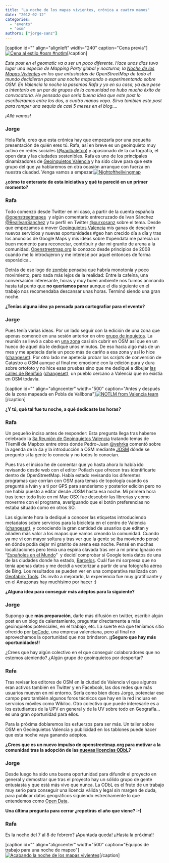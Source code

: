```yaml
---
title: "La noche de los mapas vivientes, crónica a cuatro manos"
date: "2012-02-12"
categories: 
  - "events"
  - "osm"
authors: ["jorge-sanz"]
---
```


\[caption id="" align="alignleft" width="240" caption="Cena previa"\][![Cena al estilo #osm #notlm](images/6837427689_6dde1cf76d_m.jpg)](http://www.flickr.com/photos/xurxosanz/6837427689/ "Cena al estilo #osm #notlm by XuRxO, on Flickr")\[/caption\]

_Este post en el geomatic va a ser un poco diferente. Hace unos días tuvo lugar una especie de Mapping Party global y nocturna, la [Noche de los Mapas Vivientes](http://wiki.openstreetmap.org/wiki/ES:Night_of_the_living_maps) en los que entusiastas de OpenStreetMap de todo el mundo decidieron pasar una noche mapeando o experimentando sobre OSM. En Valencia la noche la pasamos Rafa y yo en su casa, ya que pese a intentarlo en un par de grupos de la comunidad no hubo mucho éxito de convocatoria. He pensado que sería buena idea que este post lo escribiéramos entre los dos, a cuatro manos vaya. Sirva también este post para romper una sequía de casi 5 meses en el blog...._

_¡Allá vamos!_

### Jorge

Hola Rafa, creo que esta crónica hay que empezarla por una pequeña presentación de quién eres tú. Rafa, así en breve es un geoinquieto muy activo en redes sociales ([@raolbaletco](https://twitter.com/#!/raolbaletco)) y apasionado de la cartografía, el open data y las ciudades sostenibles. Rafa es uno de los principales dinamizadores de [Geoinquietos Valencia](http://wiki.osgeo.org/wiki/Category:Geoinquietos_Valencia) y ha sido clave para que este grupo del que ya hablaremos en otra ocasión arranque con fuerza en nuestra ciuadad. Venga vamos a empezar.[![](http://geomaticblog.files.wordpress.com/2012/02/nightofthelivingmap.png?w=289 "Nightofthelivingmap")](http://geomaticblog.files.wordpress.com/2012/02/nightofthelivingmap.png)

**¿cómo te enteraste de esta iniciativa y qué te pareció en un primer momento?**

### Rafa

Todo comenzó desde Twitter en mi caso, a partir de la cuenta española [@openstreetmapes](https://twitter.com/#!/openstreetmapes/status/163289115817820160)  y algún comentario entrecruzado de Ivan Sánchez [@RealIvanSanchez](https://twitter.com/#!/RealIvanSanchez/status/163963932661387265) y tu perfil en Twitter [@xurxosanz](http://twitter.com/xurxosanz) sobre el tema. Desde que empezamos a mover [Geoinquietos Valencia](http://wiki.osgeo.org/wiki/Category:Geoinquietos_Valencia) mis ganas de descubrir nuevos servicios y nuevas oportunidades #geo han crecido día a día y tras los anuncios de Google Maps y mis ideas sobre #opendata me parecía un buen momento para reconectar, contribuir y dar mi granito de arena a la comunidad. [Openstreetmap.org](http://osm.org) lo conozco desde principios de 2008 cuando me lo introdujeron y me interesé por aquel entonces de forma esporádica..

Detrás de ese logo de [zombie](http://wiki.openstreetmap.org/wiki/File:Nightofthelivingmap.png) pensaba que habría monotonía y poco movimiento, pero nada más lejos de la realidad: Entre la cafeína, una conversación interesante, horas y muy buen ambiente nos fuimos animando hasta tal punto que **no queríamos parar** aunque el día siguiente en el trabajo nos recomendaba descansar unas horas. Terminó siendo una gran noche.

**¿Tenías alguna idea ya pensada para cartografiar para el evento?**

### Jorge

Pues tenía varias ideas. Por un lado seguir con la edición de una zona que apenas comencé en una sesión anterior en otro [grupo de inquietos](http://groups.drupal.org/comunidad-valenciana). La reunión se llevó a cabo en [una zona](http://www.openstreetmap.org/?lat=39.58872&lon=-0.52077&zoom=15&layers=M) casi sin cubrir en OSM así que en un hueco de aquel día le dediqué unos minutos. De eso hacía algo más de un mes y me apetecía darle un poco más de cariño a esa zona y así lo hice ([changeset](http://www.openstreetmap.org/browse/changeset/10618727)). Por otro lado me apetecía probar los _scripts_ de conversión de Catastro a OSM aunque al final me emocioné con la edición pura y dura sobre ortofoto y no hice esas pruebas sino que me dediqué a dibujar [las calles de Benifaió](http://www.openstreetmap.org/?lat=39.28522&lon=-0.42625&zoom=16&layers=M) ([changeset](http://www.openstreetmap.org/browse/changeset/10619654)), un pueblo cercano a Valencia que no existía en OSM todavía.

\[caption id="" align="aligncenter" width="500" caption="Antes y después de la zona mapeada en Pobla de Vallbona"\][![NOTLM from Valencia team](images/6840055187_1544aa0761.jpg)](http://www.flickr.com/photos/xurxosanz/6840055187/ "NOTLM from Valencia team by XuRxO, on Flickr")\[/caption\]

**¿Y tú, qué tal fue tu noche, a qué dedicaste las horas?**

### Rafa

Un pequeño inciso antes de responder: Esta pregunta llega tras haberse celebrado la [3a Reunión de Geoinquietos Valencia](http://geoinquietos-valencia-0212.eventbrite.com/) tratando temas de Tilemill de Mapbox entre otros donde Pedro-Juan [@vehrka](http://twitter.com/vehrka) comentó sobre la agenda de la 4a y la introducción a OSM mediante [JOSM](http://wiki.openstreetmap.org/wiki/JOSM) dónde se preguntó si la gente lo conocía y no todos lo conocían.

Pues tras el inciso he de comentar que yo hasta ahora lo había ido revisando desde web con el editor Potlach que ofrecen tras identificarte dentro de OpenStreetMap. Había estado revisando los diferentes programas que corrían con OSM para temas de topología cuando os pregunté a Iván y a ti por GPS para senderismo y posterior edición pero no me había puesto a editar desde JOSM hasta esa noche. Mi primera hora tras tener todo listo en mi Mac OSX fue descubrir las librerías y cómo moverme con el programa, averiguando que el botón preferencias no estaba situado como en otros SO.

Las siguiente hora la dediqué a conocer las etiquetas introduciendo metadatos sobre servicios para la bicicleta en el centro de Valencia ([changeset](http://www.openstreetmap.org/browse/changeset/10618376)), y conociendo la gran cantidad de usuarios que editan y añaden más valor a los mapas que vamos creando la comunidad. Cuando ya me vi con mayor soltura y tras ver que la gente se iba moviendo pensé en dónde podía dejar mi granito de arena esa noche. Pensé en muchas localizaciones pero tenía una espina clavada tras ver a mi primo Ignacio en “[Españoles en el Mundo](http://www.rtve.es/alacarta/videos/espanoles-en-el-mundo/espanoles-mundo-manaos-ignacio/1287011/)”  y decidí comprobar si Google tenía datos de una de las ciudades donde ha estado, [Barcelos](http://www.openstreetmap.org/?lat=-0.97416&lon=-62.92413&zoom=15&layers=M). Cuál fue mi sorpresa que no tenía apenas datos y me decidí a vectorizar a partir de una fotografía aérea de Bing. Los resultados se pueden ver en una comparativa realizada con [Geofabrik Tools](http://tools.geofabrik.de/mc/?mt0=mapnik&mt1=googlemap&lon=-62.92288&lat=-0.97654&zoom=15). Os invito a mejorarlo, la experiencia fue muy gratificante y en el Amazonas hay muchísimo por hacer :)

**¿Alguna idea para conseguir más adeptos para la siguiente?**

### Jorge

Supongo que **más preparación**, darle más difusión en twitter, escribir algún post en un blog de calentamiento, preguntar directamente a más geoinquietos potenciales, en el trabajo, etc. La suerte era que teníamos sitio ofrecido por [beCode](http://www.becodemyfriend.com/), una empresa valenciana, pero al final no aprovechamos la oportunidad que nos brindaron. **¡¡Seguro que hay más oportunidades!!**

¿Crees que hay algún colectivo en el que conseguir colaboradores que no estemos ateniendo? ¿Algún grupo de geoinquietos por despertar?

### Rafa

Tras revisar los editores de OSM en la ciudad de Valencia ví que algunos eran activos también en Twitter y en Facebook, las dos redes que más usuarios mueven en mi entorno. Sería como bien dices Jorge, potenciar ese campo pero también algunos foros técnicos que hay en la red incluso en servicios móviles como Wikiloc. Otro colectivo que puede interesarle es a los estudiantes de la UPV en general y de la UV sobre todo en Geografía... es una gran oportunidad para ellos.

Para la próxima doblaremos los esfuerzos para ser más. Un taller sobre OSM en Geoinquietos Valencia y publicidad en los tablones puede hacer que esta noche vaya ganando adeptos.

**¿Crees que es un nuevo impulso de openstreetmap.org para motivar a la comunidad tras la adopción de las [nuevas licencias ODbL](http://geospatial.blogs.com/geospatial/2012/01/new-license-for-crowd-sourced-geospatial-data-adopted-by-openstreetmap.html)?**

### Jorge

Desde luego ha sido una buena oportunidad para difundir el proyecto en general y demostrar que tras el proyecto hay un sólido grupo de gente entusiasta y que está más vivo que nunca. La ODbL es el fruto de un trabajo muy serio para conseguir una licencia válida y legal sin margen de duda, para publicar datos geográficos siguiendo estrechamente lo que entendemos como [Open Data](http://opendefinition.org/okd/).

**Una última pregunta para cerrar ¿repetirás el año que viene? :-)**

### Rafa

Es la noche del 7 al 8 de febrero? ¡Apuntada queda! ¡¡Hasta la próxima!!

\[caption id="" align="aligncenter" width="500" caption="Equipos de trabajo para una noche de mapeo"\][![Acabando la noche de los mapas vivientes](images/6839173509_3ea3d9c56f.jpg)](http://www.flickr.com/photos/xurxosanz/6839173509/ "Acabando la noche de los mapas vivientes by XuRxO, on Flickr")\[/caption\]
